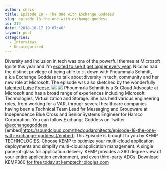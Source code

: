 ```yaml
---
author: chris
title: Episode 18 - The One with Exchange Goddess
slug: episode-18-the-one-with-exchange-goddess
id: 219
date: '2018-10-17 19:07:46'
layout: post
categories:
  - Interviews
  - Uncategorized
---
```


Diversity and inclusion in tech was one of the powerful themes at Microsoft Ignite this year and I'm [excited to see if get bigger every year](https://www.microsoft.com/en-us/ignite/diversityandtech). Nicolas had the distinct privilege of being able to sit down with Phoummala Schmitt, a.k.a Exchange Goddess to talk about diversity in tech, community and her new role at Microsoft. The episode was also sketched by the wonderfully [talented Luise Freese.](https://twitter.com/LuiseFreese) [![](http://thearchitects.cloud/wp-content/uploads/2018/10/IMG_0094-768x1024.jpg)](http://thearchitects.cloud/wp-content/uploads/2018/10/IMG_0094.jpg) [![](http://thearchitects.cloud/wp-content/uploads/2018/10/ExchangeGoddess-150x150.jpg)](http://thearchitects.cloud/wp-content/uploads/2018/10/ExchangeGoddess.jpg) Phoummala Schmitt is a Sr Cloud Advocate at Microsoft and has a broad range of experiences including Microsoft Technologies, Virtualization and Storage. She has held various engineering roles, from working for a VAR, through several healthcare companies having been a Technical Team Lead for Messaging and Groupware at Independence Blue Cross and Senior Systems Engineer for Harsco Corporation. You can follow Exchange Goddess on Twitter [@exchangegoddess](https://twitter.com/ExchangeGoddess) [embed]https://soundcloud.com/thecloudarchitects/episode-18-the-one-with-exchange-goddess[/embed] This Episode is brought to you by KEMP TECHNOLOGIES. Choose KEMP to optimize your multi-cloud application deployments and simplify multi-cloud application management. A single pane-of-glass for application delivery, KEMP provides a 360 degree view of your entire application environment, and even third-party ADCs. Download KEMP360 [for free today at kemptechnologies.com](https://kempte.ch/2MYXjew)